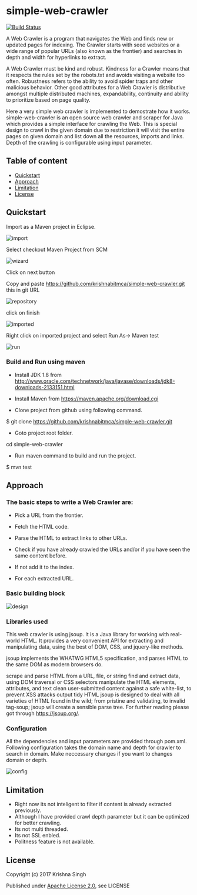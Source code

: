 # simple-web-crawler

[![Build Status](https://travis-ci.org/krishnabitmca/simple-web-crawler.svg?branch=master)](https://travis-ci.org/krishnabitmca/simple-web-crawler)

A Web Crawler is a program that navigates the Web and finds new or updated pages for indexing. The Crawler starts with seed websites or a wide range of popular URLs (also known as the frontier) and searches in depth and width for hyperlinks to extract.

A Web Crawler must be kind and robust. Kindness for a Crawler means that it respects the rules set by the robots.txt and avoids visiting a website too often. Robustness refers to the ability to avoid spider traps and other malicious behavior. Other good attributes for a Web Crawler is distributive amongst multiple distributed machines, expandability, continuity and ability to prioritize based on page quality.

Here a very simple web crawler is implemented to demostrate how it works.
simple-web-crawler is an open source web crawler and scraper for Java which provides a simple interface for crawling the Web. This is special design to crawl in the given domain due to restriction it will visit the entire pages on given domain and list down all the resources, imports and links. Depth of the crawling is configurable using input parameter.

## Table of content

- [Quickstart](#quickstart)
- [Approach](#approach)
- [Limitation](#limitation)
- [License](#license)

## Quickstart
Import as a Maven project in Eclipse.

![import](https://user-images.githubusercontent.com/20490848/27004584-d0973c56-4e28-11e7-8b15-51ba5d43f471.png)

Select checkout Maven Project from SCM

![wizard](https://user-images.githubusercontent.com/20490848/27004595-207a68f6-4e29-11e7-8191-c1cfd1fe3e7a.png)

Click on next button

Copy and paste https://github.com/krishnabitmca/simple-web-crawler.git this in git URL

![repository](https://user-images.githubusercontent.com/20490848/27004600-42ec4f76-4e29-11e7-9162-266b4e614578.png)

click on finish

![imported](https://user-images.githubusercontent.com/20490848/27004621-a1e28464-4e29-11e7-832c-ac192061f5ad.png)

Right click on imported project and select Run As-> Maven test

![run](https://user-images.githubusercontent.com/20490848/27004648-3af50c80-4e2a-11e7-9f69-c941c14b0d6a.png)

### Build and Run using maven
* Install JDK 1.8 from http://www.oracle.com/technetwork/java/javase/downloads/jdk8-downloads-2133151.html

* Install Maven from https://maven.apache.org/download.cgi


* Clone project from github using following command.

$ git clone https://github.com/krishnabitmca/simple-web-crawler.git

* Goto project root folder.

cd simple-web-crawler

* Run maven command to build and run the project.

$ mvn test

## Approach

### The basic steps to write a Web Crawler are:

*  Pick a URL from the frontier.

*  Fetch the HTML code.

* Parse the HTML to extract links to other URLs.

*  Check if you have already crawled the URLs and/or if you have seen the same content before.

*  If not add it to the index.

*  For each extracted URL.

### Basic building block

![design](https://user-images.githubusercontent.com/20490848/27004775-03b68b42-4e2d-11e7-8f17-b4bdc6389cca.png)

### Libraries used 
This web crawler is using jsoup. It is a Java library for working with real-world HTML. It provides a very convenient API for extracting and manipulating data, using the best of DOM, CSS, and jquery-like methods.


jsoup implements the WHATWG HTML5 specification, and parses HTML to the same DOM as modern browsers do.

scrape and parse HTML from a URL, file, or string
find and extract data, using DOM traversal or CSS selectors
manipulate the HTML elements, attributes, and text
clean user-submitted content against a safe white-list, to prevent XSS attacks
output tidy HTML
jsoup is designed to deal with all varieties of HTML found in the wild; from pristine and validating, to invalid tag-soup; jsoup will create a sensible parse tree.
For further reading please got through https://jsoup.org/.

### Configuration 

All the dependencies and input parameters are provided through pom.xml. Following configuration takes the domain name and depth for crawler to search in domain. Make neccessary changes if you want to changes domain or depth.

![config](https://user-images.githubusercontent.com/20490848/27004930-69d09956-4e30-11e7-98d3-13a7aa4025a5.png)

## Limitation

*  Right now its not inteligent to filter if content is already extracted previously.
*  Although I have provided crawl depth parameter but it can be optimized for better crawling. 
*  Its not multi threaded.
*  Its not SSL enbled.
*  Politness feature is not available.

## License
Copyright (c) 2017 Krishna Singh

Published under [Apache License 2.0](http://www.apache.org/licenses/LICENSE-2.0), see LICENSE

